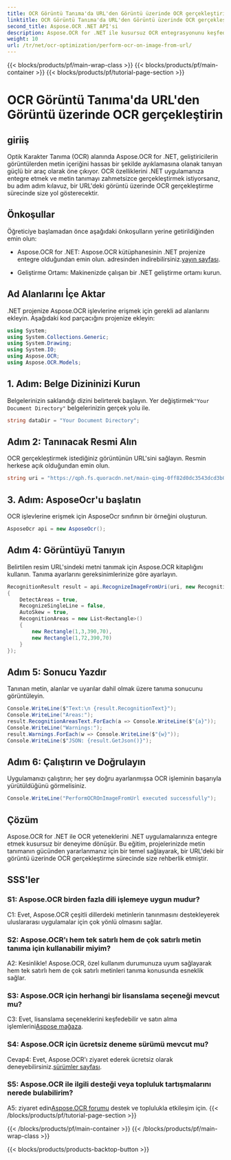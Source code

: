 ```yaml
---
title: OCR Görüntü Tanıma'da URL'den Görüntü üzerinde OCR gerçekleştirin
linktitle: OCR Görüntü Tanıma'da URL'den Görüntü üzerinde OCR gerçekleştirin
second_title: Aspose.OCR .NET API'si
description: Aspose.OCR for .NET ile kusursuz OCR entegrasyonunu keşfedin. Görüntülerdeki metinleri hassasiyetle tanıyın.
weight: 10
url: /tr/net/ocr-optimization/perform-ocr-on-image-from-url/
---
```


{{< blocks/products/pf/main-wrap-class >}}
{{< blocks/products/pf/main-container >}}
{{< blocks/products/pf/tutorial-page-section >}}

# OCR Görüntü Tanıma'da URL'den Görüntü üzerinde OCR gerçekleştirin

## giriiş

Optik Karakter Tanıma (OCR) alanında Aspose.OCR for .NET, geliştiricilerin görüntülerden metin içeriğini hassas bir şekilde ayıklamasına olanak tanıyan güçlü bir araç olarak öne çıkıyor. OCR özelliklerini .NET uygulamanıza entegre etmek ve metin tanımayı zahmetsizce gerçekleştirmek istiyorsanız, bu adım adım kılavuz, bir URL'deki görüntü üzerinde OCR gerçekleştirme sürecinde size yol gösterecektir.

## Önkoşullar

Öğreticiye başlamadan önce aşağıdaki önkoşulların yerine getirildiğinden emin olun:

-  Aspose.OCR for .NET: Aspose.OCR kütüphanesinin .NET projenize entegre olduğundan emin olun. adresinden indirebilirsiniz.[yayın sayfası](https://releases.aspose.com/ocr/net/).

- Geliştirme Ortamı: Makinenizde çalışan bir .NET geliştirme ortamı kurun.

## Ad Alanlarını İçe Aktar

.NET projenize Aspose.OCR işlevlerine erişmek için gerekli ad alanlarını ekleyin. Aşağıdaki kod parçacığını projenize ekleyin:

```csharp
using System;
using System.Collections.Generic;
using System.Drawing;
using System.IO;
using Aspose.OCR;
using Aspose.OCR.Models;
```

## 1. Adım: Belge Dizininizi Kurun

 Belgelerinizin saklandığı dizini belirterek başlayın. Yer değiştirmek`"Your Document Directory"` belgelerinizin gerçek yolu ile.

```csharp
string dataDir = "Your Document Directory";
```

## Adım 2: Tanınacak Resmi Alın

OCR gerçekleştirmek istediğiniz görüntünün URL'sini sağlayın. Resmin herkese açık olduğundan emin olun.

```csharp
string uri = "https://qph.fs.quoracdn.net/main-qimg-0ff82d0dc3543dcd3b06028f5476c2e4";
```

## 3. Adım: AsposeOcr'u başlatın

OCR işlevlerine erişmek için AsposeOcr sınıfının bir örneğini oluşturun.

```csharp
AsposeOcr api = new AsposeOcr();
```

## Adım 4: Görüntüyü Tanıyın

Belirtilen resim URL'sindeki metni tanımak için Aspose.OCR kitaplığını kullanın. Tanıma ayarlarını gereksinimlerinize göre ayarlayın.

```csharp
RecognitionResult result = api.RecognizeImageFromUri(uri, new RecognitionSettings
{
    DetectAreas = true,
    RecognizeSingleLine = false,
    AutoSkew = true,
    RecognitionAreas = new List<Rectangle>()
    {
        new Rectangle(1,3,390,70),
        new Rectangle(1,72,390,70)
    }
});
```

## Adım 5: Sonucu Yazdır

Tanınan metin, alanlar ve uyarılar dahil olmak üzere tanıma sonucunu görüntüleyin.

```csharp
Console.WriteLine($"Text:\n {result.RecognitionText}");
Console.WriteLine("Areas:");
result.RecognitionAreasText.ForEach(a => Console.WriteLine($"{a}"));
Console.WriteLine("Warnings:");
result.Warnings.ForEach(w => Console.WriteLine($"{w}"));
Console.WriteLine($"JSON: {result.GetJson()}");
```

## Adım 6: Çalıştırın ve Doğrulayın

Uygulamanızı çalıştırın; her şey doğru ayarlanmışsa OCR işleminin başarıyla yürütüldüğünü görmelisiniz.

```csharp
Console.WriteLine("PerformOCROnImageFromUrl executed successfully");
```

## Çözüm

Aspose.OCR for .NET ile OCR yeteneklerini .NET uygulamalarınıza entegre etmek kusursuz bir deneyime dönüşür. Bu eğitim, projelerinizde metin tanımanın gücünden yararlanmanız için bir temel sağlayarak, bir URL'deki bir görüntü üzerinde OCR gerçekleştirme sürecinde size rehberlik etmiştir.

## SSS'ler

### S1: Aspose.OCR birden fazla dili işlemeye uygun mudur?

C1: Evet, Aspose.OCR çeşitli dillerdeki metinlerin tanınmasını destekleyerek uluslararası uygulamalar için çok yönlü olmasını sağlar.

### S2: Aspose.OCR'ı hem tek satırlı hem de çok satırlı metin tanıma için kullanabilir miyim?

A2: Kesinlikle! Aspose.OCR, özel kullanım durumunuza uyum sağlayarak hem tek satırlı hem de çok satırlı metinleri tanıma konusunda esneklik sağlar.

### S3: Aspose.OCR için herhangi bir lisanslama seçeneği mevcut mu?

 C3: Evet, lisanslama seçeneklerini keşfedebilir ve satın alma işlemlerini[Aspose mağaza](https://purchase.aspose.com/buy).

### S4: Aspose.OCR için ücretsiz deneme sürümü mevcut mu?

 Cevap4: Evet, Aspose.OCR'ı ziyaret ederek ücretsiz olarak deneyebilirsiniz.[sürümler sayfası](https://releases.aspose.com/).

### S5: Aspose.OCR ile ilgili desteği veya topluluk tartışmalarını nerede bulabilirim?

 A5: ziyaret edin[Aspose.OCR forumu](https://forum.aspose.com/c/ocr/16) destek ve toplulukla etkileşim için.
{{< /blocks/products/pf/tutorial-page-section >}}

{{< /blocks/products/pf/main-container >}}
{{< /blocks/products/pf/main-wrap-class >}}

{{< blocks/products/products-backtop-button >}}
